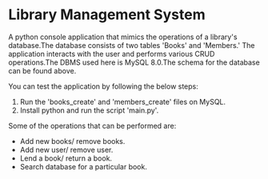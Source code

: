# Library Management System
A python console application that mimics the operations of a library's database.The database consists of two tables 'Books' and 'Members.'
The application interacts with the user and performs various CRUD operations.The DBMS used here is MySQL 8.0.The schema for the database can be found above.

You can test the application by following the below steps:
1. Run the 'books_create' and 'members_create' files on MySQL.
2. Install python and run the script 'main.py'.

Some of the operations that can be performed are:
 * Add new books/ remove books. 
 * Add new user/ remove user.
 * Lend a book/ return a book.
 * Search database for a particular book.
